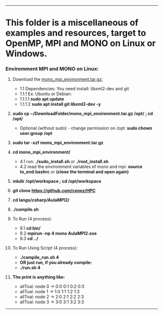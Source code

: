 ----

# This folder is a miscellaneous of examples and resources, target to **OpenMP**, **MPI** and **MONO** on Linux or Windows.
### Enviromment MPI and MONO on Linux:
1. Download the [mono_mpi_environment.tar.gz](https://drive.google.com/file/d/1juuCPMtXjgo2edPJn9GzRNpVGQQRMaVW/view?usp=sharing);
     - 1.1 Dependencies: You need install: libxml2-dev and git
     - 1.1.1 Ex: Ubuntu or Debian: 
     - 1.1.1.1 **sudo apt update**
     - 1.1.1.2 **sudo apt install git libxml2-dev -y**
2. **sudo cp ~/DownloadFolder/mono_mpi_environment.tar.gz /opt/ ; cd /opt/**
     * Optional (without sudo) - change permission on /opt: **sudo chown user:group /opt**
3. **sudo tar -xzf mono_mpi_environment.tar.gz**
4. **cd mono_mpi_environment/**
     - 4.1 run: **./sudo_install.sh** or **./root_install.sh**
     - 4.2 read the enviromment variables of mono and mpi: **source to_end.bashrc** or **(close the terminal and open again)**
5. **mkdir /opt/workspace ; cd /opt/workspace**
6. **git clone https://github.com/cenez/HPC**
7. **cd langs/csharp/AulaMPI2/**
8. **./compile.sh**
9. To Run (4 process):
     - 9.1 **cd bin/**
     - 9.2 **mpirun -np 4 mono AulaMPI2.exe**
     - 9.3 **cd ../**
10. To Run Using Script (4 process):
     - **./compile_run.sh 4**
     - **OR just run, if you already compile:**
     - **./run.sh 4**

11. **The print is anything like:**
     * allToal: node 0 -> 0:0 0:1 0:2 0:3
     * allToal: node 1 -> 1:0 1:1 1:2 1:3
     * allToal: node 2 -> 2:0 2:1 2:2 2:3
     * allToal: node 3 -> 3:0 3:1 3:2 3:3

----
